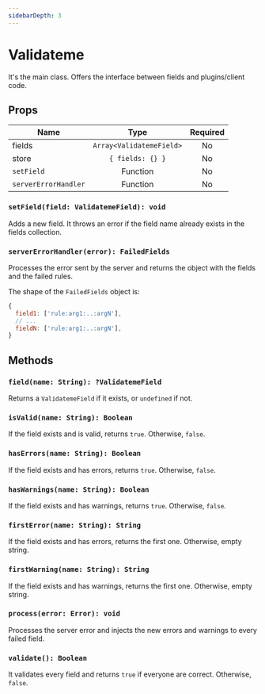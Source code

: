 ```yaml
---
sidebarDepth: 3
---
```


# Validateme

It's the main class. Offers the interface between fields and plugins/client code.

## Props

| Name                 | Type                     | Required |
| -------------------- | :----------------------: | :------: |
| fields               | `Array<ValidatemeField>` | No       |
| store                | `{ fields: {} }`         | No       |
| `setField`           | Function                 | No       |
| `serverErrorHandler` | Function                 | No       |

### `setField(field: ValidatemeField): void`

Adds a new field. It throws an error if the field name already exists in the fields collection.

### `serverErrorHandler(error): FailedFields`

Processes the error sent by the server and returns the object with the fields and the failed rules.

The shape of the `FailedFields` object is:

```js
{
  field1: ['rule:arg1:..:argN'],
  // ...
  fieldN: ['rule:arg1:..:argN'],
}
```

## Methods

### `field(name: String): ?ValidatemeField`

Returns a `ValidatemeField` if it exists, or `undefined` if not.

### `isValid(name: String): Boolean`

If the field exists and is valid, returns `true`. Otherwise, `false`.

### `hasErrors(name: String): Boolean`

If the field exists and has errors, returns `true`. Otherwise, `false`.

### `hasWarnings(name: String): Boolean`

If the field exists and has warnings, returns `true`. Otherwise, `false`.

### `firstError(name: String): String`

If the field exists and has errors, returns the first one. Otherwise, empty string.

### `firstWarning(name: String): String`

If the field exists and has warnings, returns the first one. Otherwise, empty string.

### `process(error: Error): void`

Processes the server error and injects the new errors and warnings to every failed field.

### `validate(): Boolean`

It validates every field and returns `true` if everyone are correct. Otherwise, `false`.
